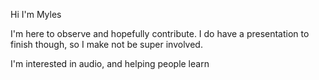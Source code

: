 Hi I'm Myles

I'm here to observe and hopefully contribute. I do have a presentation to finish though, so I make not be super involved.

I'm interested in audio, and helping people learn
